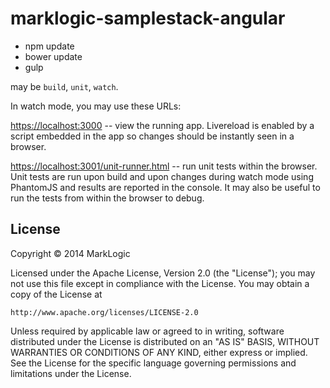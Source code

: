 # marklogic-samplestack-angular

* npm update
* bower update
* gulp <command>

<command> may be `build`, `unit`, `watch`.

In watch mode, you may use these URLs:

[https://localhost:3000](https://localhost:3000) -- view the running app.
Livereload is enabled by a script embedded in the app so changes should
be instantly seen in a browser.

[https://localhost:3001/unit-runner.html](https://localhost:3001/unit-runner.html) -- run
unit tests within the browser.  Unit tests are run upon build and upon changes
during watch mode using PhantomJS and results are reported in the console.
It may also be useful to run the tests from within the browser to debug.

## License

Copyright © 2014 MarkLogic

Licensed under the Apache License, Version 2.0 (the "License");
you may not use this file except in compliance with the License.
You may obtain a copy of the License at

    http://www.apache.org/licenses/LICENSE-2.0

Unless required by applicable law or agreed to in writing, software
distributed under the License is distributed on an "AS IS" BASIS,
WITHOUT WARRANTIES OR CONDITIONS OF ANY KIND, either express or implied.
See the License for the specific language governing permissions and
limitations under the License.

